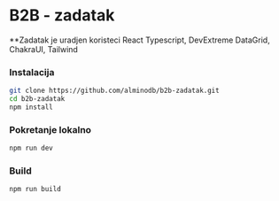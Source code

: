 # B2B - zadatak

**Zadatak je uradjen koristeci React Typescript, DevExtreme DataGrid, ChakraUI, Tailwind

### Instalacija

```bash
git clone https://github.com/alminodb/b2b-zadatak.git
cd b2b-zadatak
npm install
```

### Pokretanje lokalno

```bash
npm run dev
```

### Build

```bash
npm run build
```
